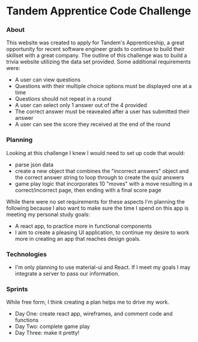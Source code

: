 # Tandem Apprentice Code Challenge

### About
This website was created to apply for Tandem's Apprenticeship, a great opportunity for recent software engineer grads to continue to build their skillset with a great company.
The outline of this challenge was to build a trivia website utilizing the data set provided. Some additional requirements were:
- A user can view questions
- Questions with their multiple choice options must be displayed one at a time
- Questions should not repeat in a round
- A user can select only 1 answer out of the 4 provided
- The correct answer must be reavealed after a user has submitted their answer
- A user can see the score they received at the end of the round

### Planning
Looking at this challenge I knew I would need to set up code that would:
- parse json data
- create a new object that combines the "incorrect answers" object and the correct answer string to loop through to create the quiz answers
- game play logic that incorporates 10 "moves" with a move resulting in a correct/incorrect page, then ending with a final score page

While there were no set requirements for these aspects I'm planning the following because I also want to make sure the time I spend on this app is meeting my personal study goals:
- A react app, to practice more in functional components
- I aim to create a pleasing UI application, to continue my desire to work more in creating an app that reaches design goals.


### Technologies
- I'm only planning to use material-ui and React. If I meet my goals I may integrate a server to pass our information.

### Sprints
While free form, I think creating a plan helps me to drive my work.
- Day One: create react app, wireframes, and comment code and functions
- Day Two: complete game play
- Day Three: make it pretty!




